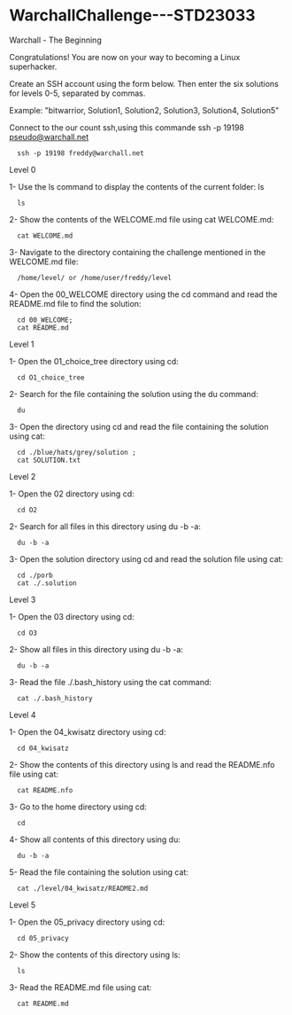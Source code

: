 # WarchallChallenge---STD23033

Warchall - The Beginning

Congratulations! You are now on your way to becoming a Linux superhacker.

Create an SSH account using the form below. Then enter the six solutions for levels 0-5, separated by commas.

Example: "bitwarrior, Solution1, Solution2, Solution3, Solution4, Solution5"

Connect to the our count ssh,using this commande ssh -p 19198 pseudo@warchall.net
```
  ssh -p 19198 freddy@warchall.net
```
Level 0

1- Use the ls command to display the contents of the current folder: ls
```
  ls
```
2- Show the contents of the WELCOME.md file using cat WELCOME.md:
```
  cat WELCOME.md
```
3- Navigate to the directory containing the challenge mentioned in the WELCOME.md file:
```
  /home/level/ or /home/user/freddy/level
```
4- Open the 00_WELCOME directory using the cd command and read the README.md file to find the solution:
```
  cd 00_WELCOME;
  cat README.md
```
Level 1

1- Open the 01_choice_tree directory using cd:
```
  cd O1_choice_tree
```
2- Search for the file containing the solution using the du command:
```
  du
```
3- Open the directory using cd and read the file containing the solution using cat:
```
  cd ./blue/hats/grey/solution ;
  cat SOLUTION.txt
```
Level 2

1- Open the 02 directory using cd:
```
  cd O2
```
2- Search for all files in this directory using du -b -a:
```
  du -b -a
```
3- Open the solution directory using cd and read the solution file using cat:
```
  cd ./porb
  cat ./.solution
```
Level 3

1- Open the 03 directory using cd:
```
  cd O3
```
2- Show all files in this directory using du -b -a:
```
  du -b -a
```
3- Read the file ./.bash_history using the cat command:
```
  cat ./.bash_history
```
Level 4

1- Open the 04_kwisatz directory using cd:
```
  cd 04_kwisatz
```
2- Show the contents of this directory using ls and read the README.nfo file using cat:
```
  cat README.nfo
```
3- Go to the home directory using cd:
```
  cd 
```
4- Show all contents of this directory using du:
```
  du -b -a
```
5- Read the file containing the solution using cat:
```
  cat ./level/04_kwisatz/README2.md
```
Level 5

1- Open the 05_privacy directory using cd:
```
  cd 05_privacy
```
2- Show the contents of this directory using ls:
```
  ls
```
3- Read the README.md file using cat:
```
  cat README.md
```
